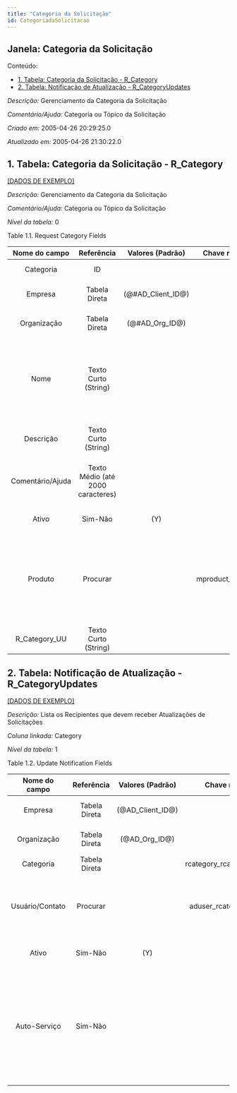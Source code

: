 ```yaml
---
title: "Categoria da Solicitação"
id: CategoriadaSolicitacao
---
```

<div id="d19173e1" class="section chapter">

<div class="titlepage">

<div>

<div>

## Janela: Categoria da Solicitação

</div>

</div>

</div>

<div class="toc">

<div class="toc-title">

Conteúdo:

</div>

  - <span class="section">[1. Tabela: Categoria da Solicitação -
    R\_Category](#d19173e22)</span>
  - <span class="section">[2. Tabela: Notificação de Atualização -
    R\_CategoryUpdates](#d19173e196)</span>

</div>

<span class="emphasis">*Descrição:* </span> Gerenciamento da Categoria
da Solicitação

<span class="emphasis">*Comentário/Ajuda:* </span>Categoria ou Tópico da
Solicitação

<span class="emphasis"> *Criado em:* </span>2005-04-26 20:29:25.0

<span class="emphasis">*Atualizado em:* </span>2005-04-26 21:30:22.0

<div id="d19173e22" class="section section">

<div class="titlepage">

<div>

<div>

## 1. Tabela: Categoria da Solicitação - R\_Category

</div>

</div>

</div>

[\[DADOS DE EXEMPLO\]](data/R_Category_data)

<span class="emphasis">*Descrição:*</span> Gerenciamento da Categoria da
Solicitação

<span class="emphasis">*Comentário/Ajuda:* </span> Categoria ou Tópico
da Solicitação

<span class="emphasis">*Nível da tabela:* </span>0

</div>

<div id="d19173e39" class="table">

<div class="table-title">

Table 1.1. Request Category
Fields

</div>

<div class="table-contents">

|  Nome do campo   |            Referência             |   Valores (Padrão)   |  Chave restritiva   |                                                                          Regra de validação                                                                          |                Descrição                 |                                                               Comentário/Ajuda                                                               |
| :--------------: | :-------------------------------: | :------------------: | :-----------------: | :------------------------------------------------------------------------------------------------------------------------------------------------------------------: | :--------------------------------------: | :------------------------------------------------------------------------------------------------------------------------------------------: |
|    Categoria     |                ID                 |                      |                     |                                                                                                                                                                      |             Request Category             |                                                       Category or Topic of the Request                                                       |
|     Empresa      |           Tabela Direta           | (@\#AD\_Client\_ID@) |                     |                                                                  AD\_Client.AD\_Client\_ID \< \> 0                                                                   |    (semelhante ao primeiro relatório)    |                                                             (ver o mesmo acima)                                                              |
|   Organização    |           Tabela Direta           |  (@\#AD\_Org\_ID@)   |                     |                                                           (AD\_Org.IsSummary='N' OR AD\_Org.AD\_Org\_ID=0)                                                           |    (semelhante ao primeiro relatório)    |                                                             (ver o mesmo acima)                                                              |
|       Nome       |       Texto Curto (String)        |                      |                     |                                                                                                                                                                      |  Alphanumeric identifier of the entity   | The name of an entity (record) is used as an default search option in addition to the search key. The name is up to 60 characters in length. |
|    Descrição     |       Texto Curto (String)        |                      |                     |                                                                                                                                                                      | Optional short description of the record |                                                 A description is limited to 255 characters.                                                  |
| Comentário/Ajuda | Texto Médio (até 2000 caracteres) |                      |                     |                                                                                                                                                                      |             Comment or Hint              |                                 The Help field contains a hint, comment or help about the use of this item.                                  |
|      Ativo       |              Sim-Não              |         (Y)          |                     |                                                                                                                                                                      |    (semelhante ao primeiro relatório)    |                                                             (ver o mesmo acima)                                                              |
|     Produto      |             Procurar              |                      | mproduct\_rcategory | M\_Product.IsSummary='N' AND M\_Product.IsActive='Y' AND (M\_Product.Discontinued = 'N' OR (M\_Product.Discontinued = 'Y' AND M\_Product.DiscontinuedAt \> SYSDATE)) |          Product, Service, Item          |                                  Identifies an item which is either purchased or sold in this organization.                                  |
| R\_Category\_UU  |       Texto Curto (String)        |                      |                     |                                                                                                                                                                      |                                          |                                                                                                                                              |

</div>

</div>

  

<div id="d19173e196" class="section section">

<div class="titlepage">

<div>

<div>

## 2. Tabela: Notificação de Atualização - R\_CategoryUpdates

</div>

</div>

</div>

[\[DADOS DE EXEMPLO\]](data/R_CategoryUpdates_data)

<span class="emphasis">*Descrição:*</span> Lista os Recipientes que
devem receber Atualizações de Solicitações

<span class="emphasis">*Coluna linkada:* </span> Category

<span class="emphasis">*Nível da tabela:* </span>1

</div>

<div id="d19173e213" class="table">

<div class="table-title">

Table 1.2. Update Notification
Fields

</div>

<div class="table-contents">

|  Nome do campo  |  Referência   |  Valores (Padrão)  |      Chave restritiva       |                Regra de validação                |                                 Descrição                                  |                                                                                               Comentário/Ajuda                                                                                                |
| :-------------: | :-----------: | :----------------: | :-------------------------: | :----------------------------------------------: | :------------------------------------------------------------------------: | :-----------------------------------------------------------------------------------------------------------------------------------------------------------------------------------------------------------: |
|     Empresa     | Tabela Direta | (@AD\_Client\_ID@) |                             |        AD\_Client.AD\_Client\_ID \< \> 0         |                     (semelhante ao primeiro relatório)                     |                                                                                              (ver o mesmo acima)                                                                                              |
|   Organização   | Tabela Direta |  (@AD\_Org\_ID@)   |                             | (AD\_Org.IsSummary='N' OR AD\_Org.AD\_Org\_ID=0) |                     (semelhante ao primeiro relatório)                     |                                                                                              (ver o mesmo acima)                                                                                              |
|    Categoria    | Tabela Direta |                    | rcategory\_rcategoryupdates |                                                  |                              Request Category                              |                                                                                       Category or Topic of the Request                                                                                        |
| Usuário/Contato |   Procurar    |                    |  aduser\_rcategoryupdates   |                                                  |       User within the system - Internal or Business Partner Contact        |                                                 The User identifies a unique user in the system. This could be an internal user or a business partner contact                                                 |
|      Ativo      |    Sim-Não    |        (Y)         |                             |                                                  |                     (semelhante ao primeiro relatório)                     |                                                                                              (ver o mesmo acima)                                                                                              |
|  Auto-Serviço   |    Sim-Não    |                    |                             |                                                  | This is a Self-Service entry or this entry can be changed via Self-Service | Self-Service allows users to enter data or update their data. The flag indicates, that this record was entered or created via Self-Service or that the user can change it via the Self-Service functionality. |

</div>

</div>

  

</div>
